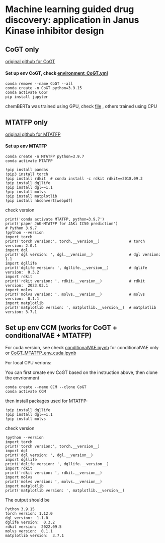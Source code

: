 # Machine learning guided drug discovery: application in Janus Kinase inhibitor design 

## CoGT only
[original github for CoGT](https://github.com/yingzibu/JAK_ML)
#### Set up env CoGT, check [environment_CoGT.yml](environment_CoGT.yml)

```
conda remove --name CoGT --all
conda create -n CoGT python=3.9.15
conda activate CoGT
pip install jupyter 
```
chemBERTa was trained using GPU, check [file](chemberta_train_cuda.ipynb)
, others trained using CPU

## MTATFP only
[original github for MTATFP](https://github.com/Yimeng-Wang/JAK-MTATFP)

#### Set up env MTATFP

```
conda create -n MTATFP python=3.9.7
conda activate MTATFP

!pip install pandas
!pip3 install torch  
!pip install rdkit  # conda install -c rdkit rdkit==2018.09.3
!pip install dgllife
!pip install dgl==1.1
!pip install molvs
!pip install matplotlib
!pip install nbconvert[webpdf]
```

check version 
```
print('conda activate MTATFP, python=3.9.7')
print('paper JAK-MTATFP for JAKi IC50 prediction')
# Python 3.9.7
!python --version 
import torch
print('torch version:', torch.__version__)             # torch version: 2.0.1
import dgl
print('dgl version: ', dgl.__version__)                # dgl version:  1.1
import dgllife
print('dglife version: ', dgllife.__version__)         # dglife version:  0.3.2
import rdkit 
print('rdkit version: ', rdkit.__version__)            # rdkit version:  2023.03.1
import molvs
print('molvs version: ', molvs.__version__)            # molvs version:  0.1.1
import matplotlib
print('matplotlib version: ', matplotlib.__version__)  # matplotlib version: 3.7.1
```


## Set up env CCM (works for CoGT + conditionalVAE + MTATFP)
For cuda version, see check [conditionalVAE.ipynb](conditionalVAE.ipynb) for conditionalVAE only or [CoGT_MTATFP_env_cuda.ipynb](CoGT_MTATFP_env_cuda.ipynb)

For local CPU verions: 

You can first create env CoGT based on the instruction above, then clone the envrionment
```
conda create --name CCM --clone CoGT
conda activate CCM
```
then install packages used for MTATFP: 
```
!pip install dgllife
!pip install dgl==1.1
!pip install molvs
```


check version 
```
!python --version 
import torch
print('torch version:', torch.__version__)              
import dgl
print('dgl version: ', dgl.__version__)                 
import dgllife
print('dglife version: ', dgllife.__version__)          
import rdkit 
print('rdkit version: ', rdkit.__version__)            
import molvs
print('molvs version: ', molvs.__version__)            
import matplotlib
print('matplotlib version: ', matplotlib.__version__)   
```
The output should be 
```
Python 3.9.15
torch version: 1.12.0
dgl version:  1.1.0
dglife version:  0.3.2
rdkit version:  2022.09.5
molvs version:  0.1.1
matplotlib version:  3.7.1
```



   
